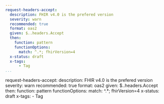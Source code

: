 ```yaml
---
request-headers-accept:
  description: FHIR v4.0 is the prefered version
  severity: warn
  recommended: true
  format: oas2
  given: $..headers.Accept
  then:
    function: pattern
    functionOptions:
      match: ^.*; fhirVersion=4
  x-status: draft
  x-tags:
      - Tag        
...
```

request-headers-accept:
  description: FHIR v4.0 is the prefered version
  severity: warn
  recommended: true
  format: oas2
  given: $..headers.Accept
  then:
    function: pattern
    functionOptions:
      match: ^.*; fhirVersion=4
  x-status: draft
  x-tags:
      - Tag        